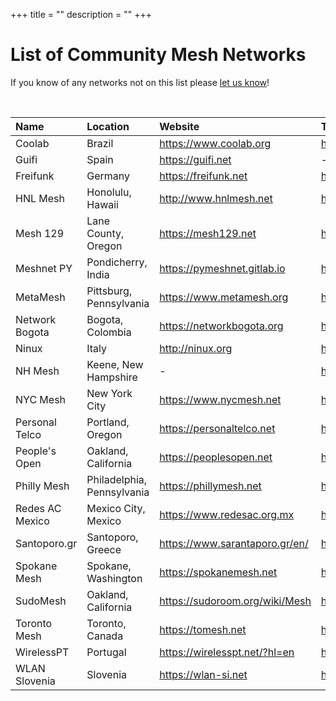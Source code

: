 +++
title = ""
description = ""
+++

# List of Community Mesh Networks

If you know of any networks not on this list please <a href="mailto:contact@meshcenter.org">let us know</a>!

<br />

| Name            | Location                   | Website                          | Twitter                              |
| :-------------- | :------------------------- | :------------------------------- | :----------------------------------- |
| Coolab          | Brazil                     | <https://www.coolab.org>         | <https://twitter.com/coolabdiz>      |
| Guifi           | Spain                      | <https://guifi.net>              | -                                    |
| Freifunk        | Germany                    | <https://freifunk.net>           | <https://twitter.com/freifunk>       |
| HNL Mesh        | Honolulu, Hawaii           | <http://www.hnlmesh.net>         | <https://twitter.com/HNLMesh>        |
| Mesh 129        | Lane County, Oregon        | <https://mesh129.net>            | <https://twitter.com/mesh129net>     |
| Meshnet PY      | Pondicherry, India         | <https://pymeshnet.gitlab.io>    | <https://twitter.com/pymesh>         |
| MetaMesh        | Pittsburg, Pennsylvania    | <https://www.metamesh.org>       | <https://twitter.com/MetaMeshWC>     |
| Network Bogota  | Bogota, Colombia           | <https://networkbogota.org>      | <https://twitter.com/Network_Bogota> |
| Ninux           | Italy                      | <http://ninux.org>               | <https://twitter.com/ninuxorg>       |
| NH Mesh         | Keene, New Hampshire       | -                                | <https://twitter.com/nhmesh_org>     |
| NYC Mesh        | New York City              | <https://www.nycmesh.net>        | <https://twitter.com/nycmesh>        |
| Personal Telco  | Portland, Oregon           | <https://personaltelco.net>      | <https://twitter.com/personaltelco>  |
| People's Open   | Oakland, California        | <https://peoplesopen.net>        | <https://twitter.com/pplsopennet>    |
| Philly Mesh     | Philadelphia, Pennsylvania | <https://phillymesh.net>         | <https://twitter.com/phillymesh>     |
| Redes AC Mexico | Mexico City, Mexico        | <https://www.redesac.org.mx>     | <https://twitter.com/redesac_mx>     |
| Santoporo.gr    | Santoporo, Greece          | <https://www.sarantaporo.gr/en/> | <https://twitter.com/Sarantaporogr>  |
| Spokane Mesh    | Spokane, Washington        | <https://spokanemesh.net>        | <https://twitter.com/spokanemesh>    |
| SudoMesh        | Oakland, California        | <https://sudoroom.org/wiki/Mesh> | <https://twitter.com/sudomesh>       |
| Toronto Mesh    | Toronto, Canada            | <https://tomesh.net>             | <https://twitter.com/tomeshnet>      |
| WirelessPT      | Portugal                   | <https://wirelesspt.net/?hl=en>  | <https://twitter.com/wirelesspt>     |
| WLAN Slovenia   | Slovenia                   | <https://wlan-si.net>            | <https://twitter.com/wlanslovenija>  |
